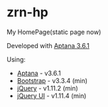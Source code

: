 # zrn-hp
My HomePage(static page now)

Developed with [Aptana 3.6.1](http://www.aptana.com/products/studio3/download.html)

Using:
* [Aptana](http://www.aptana.com/products/studio3/download.html) - v3.6.1
* [Bootstrap](http://getbootstrap.com/) - v3.3.4 (min)
* [jQuery](https://jquery.com/) - v1.11.2 (min)
* [jQuery UI](https://jqueryui.com/) - v1.11.4 (min)
